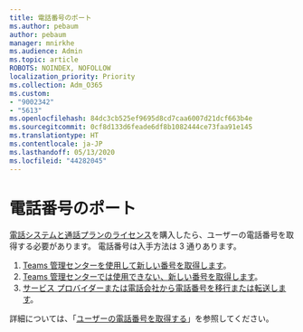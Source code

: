 ```yaml
---
title: 電話番号のポート
ms.author: pebaum
author: pebaum
manager: mnirkhe
ms.audience: Admin
ms.topic: article
ROBOTS: NOINDEX, NOFOLLOW
localization_priority: Priority
ms.collection: Adm_O365
ms.custom:
- "9002342"
- "5613"
ms.openlocfilehash: 84dc3cb525ef9695d8cd7caa6007d21dcf663b4e
ms.sourcegitcommit: 0cf8d133d6feade6df8b1082444ce73faa91e145
ms.translationtype: HT
ms.contentlocale: ja-JP
ms.lasthandoff: 05/13/2020
ms.locfileid: "44282045"
---
```

# <a name="get-phone-numbers"></a>電話番号のポート

[電話システムと通話プランのライセンス](https://docs.microsoft.com/MicrosoftTeams/setting-up-your-phone-system#step-2-buy-and-assign-phone-system-and-calling-plan-licenses)を購入したら、ユーザーの電話番号を取得する必要があります。 電話番号は入手方法は 3 通りあります。

1. [Teams 管理センターを使用して新しい番号を取得します](https://docs.microsoft.com/MicrosoftTeams/setting-up-your-phone-system#get-new-user-phone-numbers-using-the-teams-admin-center)。
2. [Teams 管理センターでは使用できない、新しい番号を取得します](https://docs.microsoft.com/MicrosoftTeams/setting-up-your-phone-system#get-new-numbers-that-arent-available-in-the-teams-admin-center)。
3. [サービス プロバイダーまたは電話会社から電話番号を移行または転送します](https://docs.microsoft.com/MicrosoftTeams/setting-up-your-phone-system#port-or-transfer-phone-numbers-from-your-service-provider-or-phone-carrier)。

詳細については、「[ユーザーの電話番号を取得する](https://docs.microsoft.com/MicrosoftTeams/setting-up-your-phone-system#port-or-transfer-phone-numbers-from-your-service-provider-or-phone-carrier)」を参照してください。
